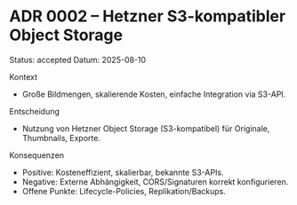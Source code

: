 # ADR 0002 – Hetzner S3-kompatibler Object Storage

Status: accepted
Datum: 2025-08-10

Kontext
- Große Bildmengen, skalierende Kosten, einfache Integration via S3-API.

Entscheidung
- Nutzung von Hetzner Object Storage (S3-kompatibel) für Originale, Thumbnails, Exporte.

Konsequenzen
- Positive: Kosteneffizient, skalierbar, bekannte S3-APIs.
- Negative: Externe Abhängigkeit, CORS/Signaturen korrekt konfigurieren.
- Offene Punkte: Lifecycle-Policies, Replikation/Backups.

